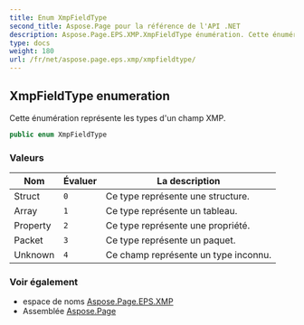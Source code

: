 ```yaml
---
title: Enum XmpFieldType
second_title: Aspose.Page pour la référence de l'API .NET
description: Aspose.Page.EPS.XMP.XmpFieldType énumération. Cette énumération représente les types dun champ XMP.
type: docs
weight: 180
url: /fr/net/aspose.page.eps.xmp/xmpfieldtype/
---
```

## XmpFieldType enumeration

Cette énumération représente les types d'un champ XMP.

```csharp
public enum XmpFieldType
```

### Valeurs

| Nom | Évaluer | La description |
| --- | --- | --- |
| Struct | `0` | Ce type représente une structure. |
| Array | `1` | Ce type représente un tableau. |
| Property | `2` | Ce type représente une propriété. |
| Packet | `3` | Ce type représente un paquet. |
| Unknown | `4` | Ce champ représente un type inconnu. |

### Voir également

* espace de noms [Aspose.Page.EPS.XMP](../../aspose.page.eps.xmp/)
* Assemblée [Aspose.Page](../../)


